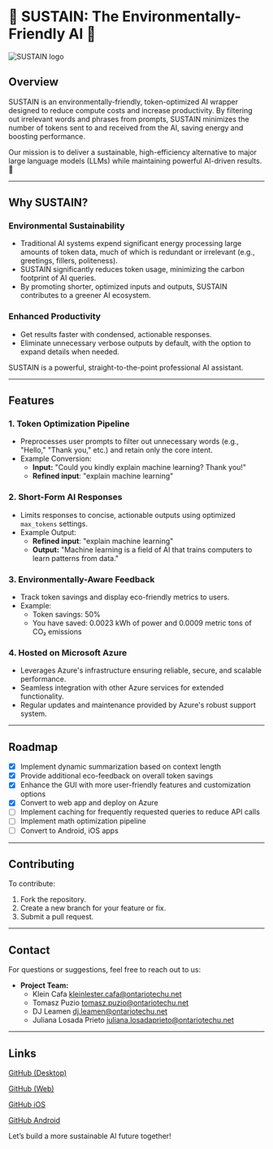 # 🌱 SUSTAIN: The Environmentally-Friendly AI 🌱

<picture>
  <source srcset="SUSTAINOriginalWhiteTransparentCropped.png" media="(prefers-color-scheme: dark)">
  <img src="SUSTAINOriginalBlackTransparentCropped.png" alt="SUSTAIN logo">
</picture>

## Overview
SUSTAIN is an environmentally-friendly, token-optimized AI wrapper designed to reduce compute costs and increase productivity. By filtering out irrelevant words and phrases from prompts, SUSTAIN minimizes the number of tokens sent to and received from the AI, saving energy and boosting performance.

Our mission is to deliver a sustainable, high-efficiency alternative to major large language models (LLMs) while maintaining powerful AI-driven results.🔋

---

## Why SUSTAIN?

### **Environmental Sustainability**
- Traditional AI systems expend significant energy processing large amounts of token data, much of which is redundant or irrelevant (e.g., greetings, fillers, politeness).
- SUSTAIN significantly reduces token usage, minimizing the carbon footprint of AI queries.
- By promoting shorter, optimized inputs and outputs, SUSTAIN contributes to a greener AI ecosystem.

### **Enhanced Productivity**
- Get results faster with condensed, actionable responses.
- Eliminate unnecessary verbose outputs by default, with the option to expand details when needed.

SUSTAIN is a powerful, straight-to-the-point professional AI assistant.


---

## Features

### **1. Token Optimization Pipeline**
- Preprocesses user prompts to filter out unnecessary words (e.g., "Hello," "Thank you," etc.) and retain only the core intent.
- Example Conversion:  
  - **Input:** "Could you kindly explain machine learning? Thank you!" 
  - **Refined input**: "explain machine learning"

### **2. Short-Form AI Responses**
- Limits responses to concise, actionable outputs using optimized `max_tokens` settings.
- Example Output:
  - **Refined input**: "explain machine learning"
  - **Output:** "Machine learning is a field of AI that trains computers to learn patterns from data." 

### **3. Environmentally-Aware Feedback**
- Track token savings and display eco-friendly metrics to users.
- Example:
  - Token savings: 50%
  - You have saved: 0.0023 kWh of power and 0.0009 metric tons of CO₂ emissions

### **4. Hosted on Microsoft Azure**
- Leverages Azure's infrastructure ensuring reliable, secure, and scalable performance.
- Seamless integration with other Azure services for extended functionality.
- Regular updates and maintenance provided by Azure's robust support system.

---

## Roadmap
- [x] Implement dynamic summarization based on context length
- [x] Provide additional eco-feedback on overall token savings
- [x] Enhance the GUI with more user-friendly features and customization options
- [x] Convert to web app and deploy on Azure
- [ ] Implement caching for frequently requested queries to reduce API calls
- [ ] Implement math optimization pipeline
- [ ] Convert to Android, iOS apps

---

## Contributing
To contribute:
1. Fork the repository.
2. Create a new branch for your feature or fix.
3. Submit a pull request.

---

## Contact
For questions or suggestions, feel free to reach out to us:
- **Project Team:**
   - Klein Cafa kleinlester.cafa@ontariotechu.net
   - Tomasz Puzio tomasz.puzio@ontariotechu.net
   - DJ Leamen dj.leamen@ontariotechu.net
   - Juliana Losada Prieto juliana.losadaprieto@ontariotechu.net

---

## Links

[GitHub (Desktop)](https://github.com/djleamen/SUSTAIN)

[GitHub (Web)](https://github.com/Tomasz0720/SUSTAINWebApp)

[GitHub iOS](https://github.com/cafakleinn/SUSTAINForiOS)

[GitHub Android](https://github.com/Tomasz0720/SUSTAINForAndroid)


Let’s build a more sustainable AI future together!
